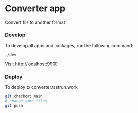 # Converter app

Convert file to another format

### Develop

To develop all apps and packages, run the following command:

```bash
./dev
```

Visit http://localhost:9900

### Deploy

To deploy to converter.testrun.work

```bash
git checkout main
# change some files
git push
```
